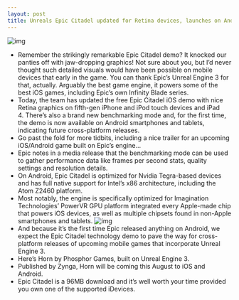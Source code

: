 ```yaml
---
layout: post
title: Unreals Epic Citadel updated for Retina devices, launches on Android
---
```

![img](http://media.idownloadblog.com/wp-content/uploads/2013/01/Epic-Citadel-1.1-for-iOS-iPad-screenshot-001.jpg)
* Remember the strikingly remarkable Epic Citadel demo? It knocked our panties off with jaw-dropping graphics! Not sure about you, but I’d never thought such detailed visuals would have been possible on mobile devices that early in the game. You can thank Epic’s Unreal Engine 3 for that, actually. Arguably the best game engine, it powers some of the best iOS games, including Epic’s own Infinity Blade series.
* Today, the team has updated the free Epic Citadel iOS demo with nice Retina graphics on fifth-gen iPhone and iPod touch devices and iPad 4. There’s also a brand new benchmarking mode and, for the first time, the demo is now available on Android smartphones and tablets, indicating future cross-platform releases.
* Go past the fold for more tidbits, including a nice trailer for an upcoming iOS/Android game built on Epic’s engine…
* Epic notes in a media release that the benchmarking mode can be used to gather performance data like frames per second stats, quality settings and resolution details.
* On Android, Epic Citadel is optimized for Nvidia Tegra-based devices and has full native support for Intel’s x86 architecture, including the Atom Z2460 platform.
* Most notably, the engine is specifically optimized for Imagination Technologies’ PowerVR GPU platform integrated every Apple-made chip that powers iOS devices, as well as multiple chipsets found in non-Apple smartphones and tablets.
![img](http://media.idownloadblog.com/wp-content/uploads/2013/01/Epic-Citadel-1.1-for-iOS-iPad-screenshot-003.jpg)
* And because it’s the first time Epic released anything on Android, we expect the Epic Citadel technology demo to pave the way for cross-platform releases of upcoming mobile games that incorporate Unreal Engine 3.
* Here’s Horn by Phosphor Games, built on Unreal Engine 3.
* Published by Zynga, Horn will be coming this August to iOS and Android.
* Epic Citadel is a 96MB download and it’s well worth your time provided you own one of the supported iDevices.

